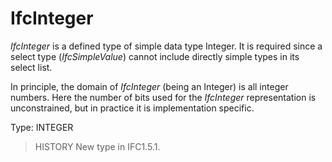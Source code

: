 # IfcInteger

_IfcInteger_ is a defined type of simple data type Integer. It is required since a select type (_IfcSimpleValue_) cannot include directly simple types in its select list.

In principle, the domain of _IfcInteger_ (being an Integer) is all integer numbers. Here the number of bits used for the _IfcInteger_ representation is unconstrained, but in practice it is implementation specific.

Type: INTEGER

> HISTORY New type in IFC1.5.1.

